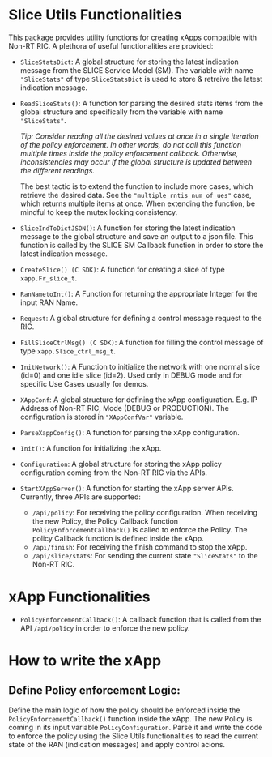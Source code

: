# Slice Utils Functionalities

This package provides utility functions for creating xApps compatible with Non-RT RIC.
A plethora of useful functionalities are provided:
- `SliceStatsDict`:  A global structure for storing the latest indication message from the SLICE Service Model (SM). The variable with name `"SliceStats"` of type `SliceStatsDict` is used to store & retreive the latest indication message.

- `ReadSliceStats()`:  A function for parsing the desired stats items from the global structure and specifically from the variable with name `"SliceStats"`.

  *Tip: Consider reading all the desired values at once in a single iteration of the policy enforcement. In other words, do not call this function multiple times inside the policy enforcement callback. Otherwise, inconsistencies may occur if the global structure is updated between the different readings.*

  The best tactic is to extend the function to include more cases, which retrieve the desired data. See the `"multiple_rntis_num_of_ues"` case, which returns multiple items at once. When extending the function, be mindful to keep the mutex locking consistency.

- `SliceIndToDictJSON()`: A function for storing the latest indication message to the global structure and save an output to a json file. This function is called by the SLICE SM Callback function in order to store the latest indication message.

- `CreateSlice() (C SDK)`: A function for creating a slice of type `xapp.Fr_slice_t`.

- `RanNametoInt()`: A Function for returning the appropriate Integer for the input RAN Name.

- `Request`: A global structure for defining a control message request to the RIC.

- `FillSliceCtrlMsg() (C SDK)`: A function for filling the control message of type `xapp.Slice_ctrl_msg_t`.

- `InitNetwork()`: A Function to initialize the network with one normal slice (id=0) and one idle slice (id=2). Used only in DEBUG mode and for specific Use Cases usually for demos.

- `XAppConf`: A global structure for defining the xApp configuration. E.g. IP Address of Non-RT RIC, Mode (DEBUG or PRODUCTION). The configuration is stored in `"XAppConfVar"` variable.

- `ParseXappConfig()`: A function for parsing the xApp configuration.

- `Init()`: A function for initializing the xApp.

- `Configuration`:  A global structure for storing the xApp policy configuration coming from the Non-RT RIC via the APIs.

- `StartXAppServer()`: A function for starting the xApp server APIs. Currently, three APIs are supported:
  - `/api/policy`: For receiving the policy configuration. When receiving the new Policy, the Policy Callback function `PolicyEnforcementCallback()` is called to enforce the Policy. The policy Callback function is defined inside the xApp.
  - `/api/finish`: For receiving the finish command to stop the xApp.
  - `/api/slice/stats`: For sending the current state `"SliceStats"` to the Non-RT RIC.


# xApp Functionalities 
- `PolicyEnforcementCallback()`: A callback function that is called from the API  `/api/policy` in order to enforce the new policy.


# How to write the xApp
## Define Policy enforcement Logic:
Define the main logic of how the policy should be enforced inside the `PolicyEnforcementCallback()` function inside the xApp. The new Policy is coming in its input variable `PolicyConfiguration`. Parse it and write the code to enforce the policy using the Slice Utils functionalities to read the current state of the RAN (indication messages) and apply control acions. 
